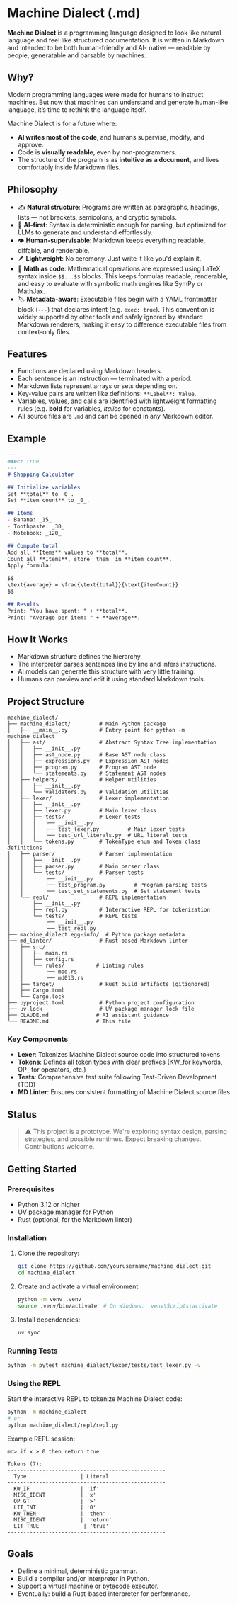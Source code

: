 # Machine Dialect (.md)

**Machine Dialect** is a programming language designed to look like natural language and feel like
structured documentation. It is written in Markdown and intended to be both human-friendly and AI-
native — readable by people, generatable and parsable by machines.

## Why?

Modern programming languages were made for humans to instruct machines. But now that machines can
understand and generate human-like language, it’s time to rethink the language itself.

Machine Dialect is for a future where:

- **AI writes most of the code**, and humans supervise, modify, and approve.
- Code is **visually readable**, even by non-programmers.
- The structure of the program is as **intuitive as a document**, and lives comfortably inside
  Markdown files.

## Philosophy

- ✍️ **Natural structure**: Programs are written as paragraphs, headings, lists — not brackets,
  semicolons, and cryptic symbols.
- 🧠 **AI-first**: Syntax is deterministic enough for parsing, but optimized for LLMs to generate and
  understand effortlessly.
- 👁️ **Human-supervisable**: Markdown keeps everything readable, diffable, and renderable.
- 🪶 **Lightweight**: No ceremony. Just write it like you'd explain it.
- 📐 **Math as code**: Mathematical operations are expressed using LaTeX syntax inside `$$...$$`
  blocks. This keeps formulas readable, renderable, and easy to evaluate with symbolic math engines
  like SymPy or MathJax.
- 🏷️ **Metadata-aware**: Executable files begin with a YAML frontmatter block (`---`) that declares
  intent (e.g. `exec: true`). This convention is widely supported by other tools and safely ignored by
  standard Markdown renderers, making it easy to difference executable files from context-only files.

## Features

- Functions are declared using Markdown headers.
- Each sentence is an instruction — terminated with a period.
- Markdown lists represent arrays or sets depending on.
- Key-value pairs are written like definitions: `**Label**: Value`.
- Variables, values, and calls are identified with lightweight formatting rules (e.g. **bold** for
  variables, _italics_ for constants).
- All source files are `.md` and can be opened in any Markdown editor.

## Example

```markdown
---
exec: true
---
# Shopping Calculator

## Initialize variables
Set **total** to _0_.
Set **item count** to _0_.

## Items
- Banana: _15_
- Toothpaste: _30_
- Notebook: _120_

## Compute total
Add all **Items** values to **total**.
Count all **Items**, store _them_ in **item count**.
Apply formula:

$$
\text{average} = \frac{\text{total}}{\text{itemCount}}
$$

## Results
Print: "You have spent: " + **total**.
Print: "Average per item: " + **average**.
```

## How It Works

- Markdown structure defines the hierarchy.
- The interpreter parses sentences line by line and infers instructions.
- AI models can generate this structure with very little training.
- Humans can preview and edit it using standard Markdown tools.

## Project Structure

```text
machine_dialect/
├── machine_dialect/         # Main Python package
│   ├── __main__.py          # Entry point for python -m machine_dialect
│   ├── ast/                 # Abstract Syntax Tree implementation
│   │   ├── __init__.py
│   │   ├── ast_node.py      # Base AST node class
│   │   ├── expressions.py   # Expression AST nodes
│   │   ├── program.py       # Program AST node
│   │   └── statements.py    # Statement AST nodes
│   ├── helpers/             # Helper utilities
│   │   ├── __init__.py
│   │   └── validators.py    # Validation utilities
│   ├── lexer/               # Lexer implementation
│   │   ├── __init__.py
│   │   ├── lexer.py         # Main lexer class
│   │   ├── tests/           # Lexer tests
│   │   │   ├── __init__.py
│   │   │   ├── test_lexer.py         # Main lexer tests
│   │   │   └── test_url_literals.py  # URL literal tests
│   │   └── tokens.py        # TokenType enum and Token class definitions
│   ├── parser/              # Parser implementation
│   │   ├── __init__.py
│   │   ├── parser.py        # Main parser class
│   │   └── tests/           # Parser tests
│   │       ├── __init__.py
│   │       ├── test_program.py         # Program parsing tests
│   │       └── test_set_statements.py  # Set statement tests
│   └── repl/                # REPL implementation
│       ├── __init__.py
│       ├── repl.py          # Interactive REPL for tokenization
│       └── tests/           # REPL tests
│           ├── __init__.py
│           └── test_repl.py
├── machine_dialect.egg-info/  # Python package metadata
├── md_linter/               # Rust-based Markdown linter
│   ├── src/
│   │   ├── main.rs
│   │   ├── config.rs
│   │   └── rules/          # Linting rules
│   │       ├── mod.rs
│   │       └── md013.rs
│   ├── target/              # Rust build artifacts (gitignored)
│   ├── Cargo.toml
│   └── Cargo.lock
├── pyproject.toml           # Python project configuration
├── uv.lock                  # UV package manager lock file
├── CLAUDE.md               # AI assistant guidance
└── README.md               # This file
```

### Key Components

- **Lexer**: Tokenizes Machine Dialect source code into structured tokens
- **Tokens**: Defines all token types with clear prefixes (KW_for keywords, OP\_ for operators, etc.)
- **Tests**: Comprehensive test suite following Test-Driven Development (TDD)
- **MD Linter**: Ensures consistent formatting of Machine Dialect source files

## Status

> ⚠️ This project is a prototype. We're exploring syntax design, parsing strategies, and possible
> runtimes. Expect breaking changes. Contributions welcome.

## Getting Started

### Prerequisites

- Python 3.12 or higher
- UV package manager for Python
- Rust (optional, for the Markdown linter)

### Installation

1. Clone the repository:

   ```bash
   git clone https://github.com/yourusername/machine_dialect.git
   cd machine_dialect
   ```

1. Create and activate a virtual environment:

   ```bash
   python -m venv .venv
   source .venv/bin/activate  # On Windows: .venv\Scripts\activate
   ```

1. Install dependencies:

   ```bash
   uv sync
   ```

### Running Tests

```bash
python -m pytest machine_dialect/lexer/tests/test_lexer.py -v
```

### Using the REPL

Start the interactive REPL to tokenize Machine Dialect code:

```bash
python -m machine_dialect
# or
python machine_dialect/repl/repl.py
```

Example REPL session:

```text
md> if x > 0 then return true

Tokens (7):
--------------------------------------------------
  Type                 | Literal
--------------------------------------------------
  KW_IF                | 'if'
  MISC_IDENT           | 'x'
  OP_GT                | '>'
  LIT_INT              | '0'
  KW_THEN              | 'then'
  MISC_IDENT           | 'return'
  LIT_TRUE              | 'true'
--------------------------------------------------
```

## Goals

- Define a minimal, deterministic grammar.
- Build a compiler and/or interpreter in Python.
- Support a virtual machine or bytecode executor.
- Eventually: build a Rust-based interpreter for performance.
